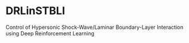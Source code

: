 DRLinSTBLI
=
Control of Hypersonic Shock-Wave/Laminar Boundary-Layer Interaction using Deep Reinforcement Learning
